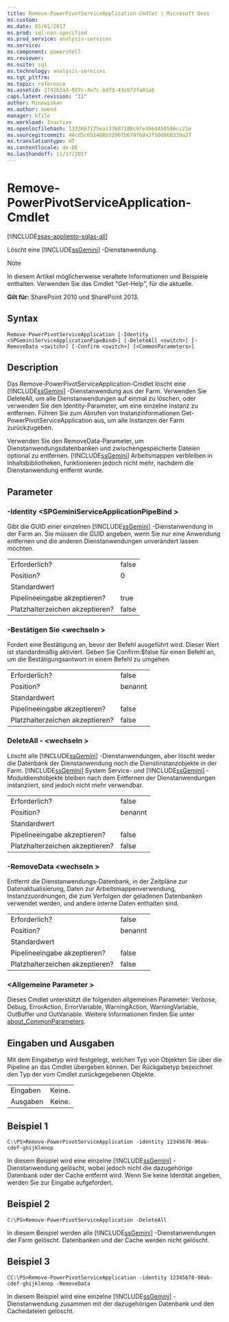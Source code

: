 ```yaml
---
title: Remove-PowerPivotServiceApplication-Cmdlet | Microsoft Docs
ms.custom: 
ms.date: 03/01/2017
ms.prod: sql-non-specified
ms.prod_service: analysis-services
ms.service: 
ms.component: powershell
ms.reviewer: 
ms.suite: sql
ms.technology: analysis-services
ms.tgt_pltfrm: 
ms.topic: reference
ms.assetid: 2742b2a3-927c-4e7c-bd7d-43c072fa01ab
caps.latest.revision: "11"
author: Minewiskan
ms.author: owend
manager: kfile
ms.workload: Inactive
ms.openlocfilehash: 1333667175ea137687188c97e3664450586cc21e
ms.sourcegitcommit: 44cd5c651488b5296fb679f6d43f50d068339a27
ms.translationtype: HT
ms.contentlocale: de-DE
ms.lasthandoff: 11/17/2017
---
```

# <a name="remove-powerpivotserviceapplication-cmdlet"></a>Remove-PowerPivotServiceApplication-Cmdlet

[!INCLUDE[ssas-appliesto-sqlas-all](../../includes/ssas-appliesto-sqlas-all.md)]

  Löscht eine [!INCLUDE[ssGemini](../../includes/ssgemini-md.md)] -Dienstanwendung.  

>[!NOTE] 
>In diesem Artikel möglicherweise veraltete Informationen und Beispiele enthalten. Verwenden Sie das Cmdlet "Get-Help", für die aktuelle.
  
 **Gilt für:** SharePoint 2010 und SharePoint 2013.  
  
## <a name="syntax"></a>Syntax  
  
```  
Remove-PowerPivotServiceApplication [-Identity <SPGeminiServiceApplicationPipeBind>] [-DeleteAll <switch>] [-RemoveData <switch>] [-Confirm <switch>] [<CommonParameters>]  
```  
  
## <a name="description"></a>Description  
 Das Remove-PowerPivotServiceApplication-Cmdlet löscht eine [!INCLUDE[ssGemini](../../includes/ssgemini-md.md)] -Dienstanwendung aus der Farm. Verwenden Sie DeleteAll, um alle Dienstanwendungen auf einmal zu löschen, oder verwenden Sie den Identity-Parameter, um eine einzelne Instanz zu entfernen. Führen Sie zum Abrufen von Instanzinformationen Get-PowerPivotServiceApplication aus, um alle Instanzen der Farm zurückzugeben.  
  
 Verwenden Sie den RemoveData-Parameter, um Dienstanwendungsdatenbanken und zwischengespeicherte Dateien optional zu entfernen. [!INCLUDE[ssGemini](../../includes/ssgemini-md.md)] Arbeitsmappen verbleiben in Inhaltsbibliotheken, funktionieren jedoch nicht mehr, nachdem die Dienstanwendung entfernt wurde.  
  
## <a name="parameters"></a>Parameter  
  
### <a name="-identity-spgeminiserviceapplicationpipebind"></a>-Identity \<SPGeminiServiceApplicationPipeBind >  
 Gibt die GUID einer einzelnen [!INCLUDE[ssGemini](../../includes/ssgemini-md.md)] -Dienstanwendung in der Farm an. Sie müssen die GUID angeben, wenn Sie nur eine Anwendung entfernen und die anderen Dienstanwendungen unverändert lassen möchten.  
  
|||  
|-|-|  
|Erforderlich?|false|  
|Position?|0|  
|Standardwert||  
|Pipelineeingabe akzeptieren?|true|  
|Platzhalterzeichen akzeptieren?|false|  
  
### <a name="-confirm-switch"></a>-Bestätigen Sie \<wechseln >  
 Fordert eine Bestätigung an, bevor der Befehl ausgeführt wird. Dieser Wert ist standardmäßig aktiviert. Geben Sie Confirm:$false für einen Befehl an, um die Bestätigungsantwort in einem Befehl zu umgehen.  
  
|||  
|-|-|  
|Erforderlich?|false|  
|Position?|benannt|  
|Standardwert||  
|Pipelineeingabe akzeptieren?|false|  
|Platzhalterzeichen akzeptieren?|false|  
  
### <a name="-deleteall-switch"></a>DeleteAll - \<wechseln >  
 Löscht alle [!INCLUDE[ssGemini](../../includes/ssgemini-md.md)] -Dienstanwendungen, aber löscht weder die Datenbank der Dienstanwendung noch die Dienstinstanzobjekte in der Farm. [!INCLUDE[ssGemini](../../includes/ssgemini-md.md)] System Service- und [!INCLUDE[ssGemini](../../includes/ssgemini-md.md)] -Moduldienstobjekte bleiben nach dem Entfernen der Dienstanwendungen instanziiert, sind jedoch nicht mehr verwendbar.  
  
|||  
|-|-|  
|Erforderlich?|false|  
|Position?|benannt|  
|Standardwert||  
|Pipelineeingabe akzeptieren?|false|  
|Platzhalterzeichen akzeptieren?|false|  
  
### <a name="-removedata-switch"></a>-RemoveData \<wechseln >  
 Entfernt die Dienstanwendungs-Datenbank, in der Zeitpläne zur Datenaktualisierung, Daten zur Arbeitsmappenverwendung, Instanzzuordnungen, die zum Verfolgen der geladenen Datenbanken verwendet werden, und andere interne Daten enthalten sind.  
  
|||  
|-|-|  
|Erforderlich?|false|  
|Position?|benannt|  
|Standardwert||  
|Pipelineeingabe akzeptieren?|false|  
|Platzhalterzeichen akzeptieren?|false|  
  
### <a name="commonparameters"></a>\<Allgemeine Parameter >  
 Dieses Cmdlet unterstützt die folgenden allgemeinen Parameter: Verbose, Debug, ErrorAction, ErrorVariable, WarningAction, WarningVariable, OutBuffer und OutVariable. Weitere Informationen finden Sie unter [about_CommonParameters](http://go.microsoft.com/fwlink/?linkID=227825).  
  
## <a name="inputs-and-outputs"></a>Eingaben und Ausgaben  
 Mit dem Eingabetyp wird festgelegt, welchen Typ von Objekten Sie über die Pipeline an das Cmdlet übergeben können. Der Rückgabetyp bezeichnet den Typ der vom Cmdlet zurückgegebenen Objekte.  
  
|||  
|-|-|  
|Eingaben|Keine.|  
|Ausgaben|Keine.|  
  
## <a name="example-1"></a>Beispiel 1  
  
```  
C:\PS>Remove-PowerPivotServiceApplication -identity 12345678-90ab-cdef-ghijklmnop  
```  
  
 In diesem Beispiel wird eine einzelne [!INCLUDE[ssGemini](../../includes/ssgemini-md.md)] -Dienstanwendung gelöscht, wobei jedoch nicht die dazugehörige Datenbank oder der Cache entfernt wird. Wenn Sie keine Identität angeben, werden Sie zur Eingabe aufgefordert.  
  
## <a name="example-2"></a>Beispiel 2  
  
```  
C:\PS>Remove-PowerPivotServiceApplication -DeleteAll  
```  
  
 In diesem Beispiel werden alle [!INCLUDE[ssGemini](../../includes/ssgemini-md.md)] -Dienstanwendungen der Farm gelöscht. Datenbanken und der Cache werden nicht gelöscht.  
  
## <a name="example-3"></a>Beispiel 3  
  
```  
CC:\PS>Remove-PowerPivotServiceApplication -identity 12345678-90ab-cdef-ghijklmnop -RemoveData  
```  
  
 In diesem Beispiel wird eine einzelne [!INCLUDE[ssGemini](../../includes/ssgemini-md.md)] -Dienstanwendung zusammen mit der dazugehörigen Datenbank und den Cachedateien gelöscht.  
  
  
